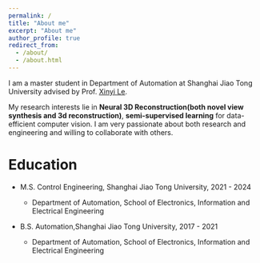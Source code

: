 ```yaml
---
permalink: /
title: "About me"
excerpt: "About me"
author_profile: true
redirect_from: 
  - /about/
  - /about.html
---
```


I am a master student in Department of Automation at Shanghai Jiao Tong University advised by Prof. [Xinyi Le](https://scholar.google.com/citations?hl=en&user=MGZyMf4AAAAJ&view_op=list_works&sortby=pubdates).

My research interests lie in **Neural 3D Reconstruction(both novel view synthesis and 3d reconstruction)**, **semi-supervised learning** for data-efficient computer vision. I am very passionate about both research and engineering and willing to collaborate with others.


Education
======
* M.S. Control Engineering, Shanghai Jiao Tong University, 2021 - 2024
  * Department of Automation, School of Electronics, Information and Electrical Engineering 

* B.S. Automation,Shanghai Jiao Tong University, 2017 - 2021
  * Department of Automation, School of Electronics, Information and Electrical Engineering
  
